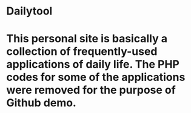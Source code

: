 # Dailytool
# This personal site is basically a collection of frequently-used applications of daily life. The PHP codes for some of the applications were removed for the purpose of Github demo. 
